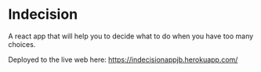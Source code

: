 # Indecision
A react app that will help you to decide what to do when you have too many choices.

Deployed to the live web here: https://indecisionappjb.herokuapp.com/
